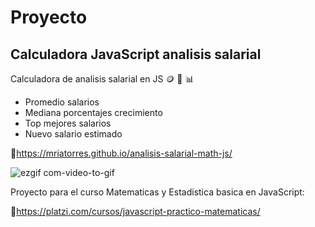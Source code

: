 # Proyecto
## Calculadora JavaScript analisis salarial

Calculadora de analisis salarial en JS 🪙 🔢 📊
<ul>
  <li>Promedio salarios</li>
  <li>Mediana porcentajes crecimiento</li>
  <li>Top mejores salarios</li>
  <li>Nuevo salario estimado</li>
</ul>

🔗https://mriatorres.github.io/analisis-salarial-math-js/

![ezgif com-video-to-gif](https://user-images.githubusercontent.com/108082130/235549732-4e52d2b1-ab13-40d0-b17e-0d192831e833.gif)


Proyecto para el curso Matematicas y Estadistica basica en JavaScript:

🔗https://platzi.com/cursos/javascript-practico-matematicas/
